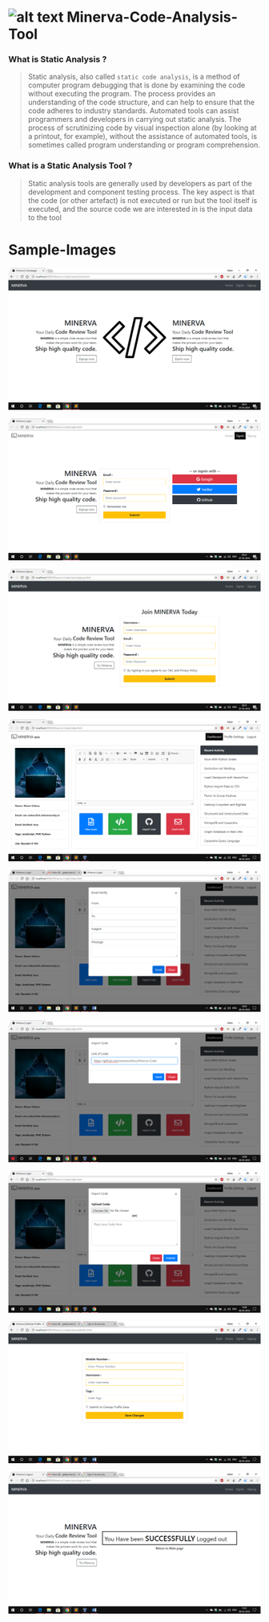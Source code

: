 # ![alt text](https://d3n8a8pro7vhmx.cloudfront.net/3dna/pages/19142/meta_images/original/code.png?1447285174 "Logo Title Text 1") Minerva-Code-Analysis-Tool

### What is Static Analysis ?
> Static analysis, also called `static code analysis`, is a method of computer program debugging that is done by examining the code without executing the program. The process provides an understanding of the code structure, and can help to ensure that the code adheres to industry standards. Automated tools can assist programmers and developers in carrying out static analysis. The process of scrutinizing code by visual inspection alone (by looking at a printout, for example), without the assistance of automated tools, is sometimes called program understanding or program comprehension.

### What is a Static Analysis Tool ?
> Static analysis tools are generally used by developers as part of the development and component testing process. The key aspect is that the code (or other artefact) is not executed or run but the tool itself is executed, and the source code we are interested in is the input data to the tool


# Sample-Images

![Homepage](Snapshots/Homepage.png)

![Signin-Page](Snapshots/Signin.png)

![Signup-Page](Snapshots/Signup.png)

![Dashboard](Snapshots/Dashboard.png)

![Email Notify](Snapshots/EmailNotify.png)

![ImportCode](Snapshots/ImportCode.png)

![UploadCode](Snapshots/UploadCode.png)

![Profile-Settings](Snapshots/ProfileSettings.png)

![Signout-Page](Snapshots/Signout.png)
